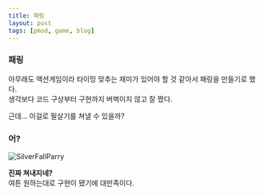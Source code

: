 ```yaml
---
title: 패링
layout: post
tags: [pmod, game, blog]
---
```

### 패링
아무래도 액션게임이라 타이밍 맞추는 재미가 있어야 할 것 같아서 패링을 만들기로 했다.  
생각보다 코드 구상부터 구현까지 버벅이지 않고 잘 짰다.  

근데... 이걸로 필살기를 쳐낼 수 있을까?
### 어?
![SilverFallParry](https://user-images.githubusercontent.com/43718966/144221225-b40e48c1-f1d4-43d9-8aa6-165dae0bd536.gif)

**진짜 쳐내지네?**  
여튼 원하는대로 구현이 됐기에 대만족이다.
